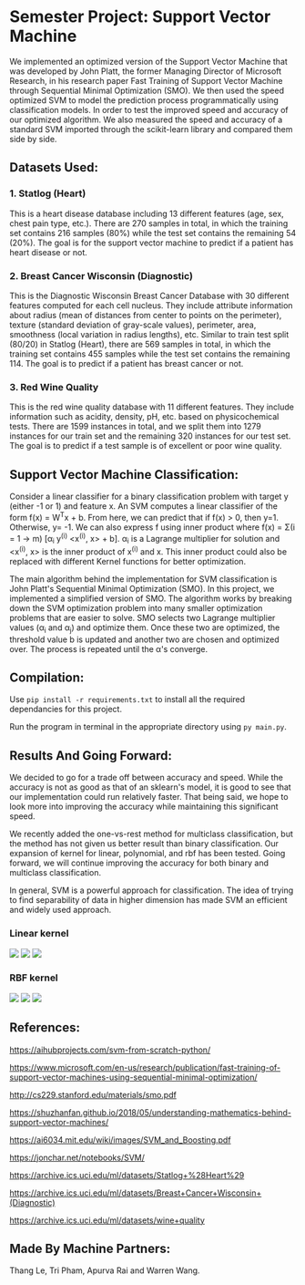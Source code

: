 # Semester Project: Support Vector Machine
We implemented an optimized version of the Support Vector Machine that was developed by John Platt, the former Managing Director of Microsoft Research, in his research paper Fast Training of Support Vector Machine through Sequential Minimal Optimization (SMO). We then used the speed optimized SVM to model the prediction process programmatically using classification models. In order to test the improved speed and accuracy of our optimized algorithm. We also measured the speed and accuracy of a standard SVM imported through the scikit-learn library and compared them side by side.


## Datasets Used:

### 1. Statlog (Heart) 
This is a heart disease database including 13 different features (age, sex, chest pain type, etc.). There are 270 samples in total, in which the training set contains 216 samples (80%) while the test set contains the remaining 54 (20%). The goal is for the support vector machine to predict if a patient has heart disease or not.

### 2. Breast Cancer Wisconsin (Diagnostic)
This is the Diagnostic Wisconsin Breast Cancer Database with 30 different features computed for each cell nucleus. They include attribute information about radius (mean of distances from center to points on the perimeter), texture (standard deviation of gray-scale values), perimeter, area, smoothness (local variation in radius lengths), etc. Similar to train test split (80/20) in Statlog (Heart), there are 569 samples in total, in which the training set contains 455 samples while the test set contains the remaining 114. The goal is to predict if a patient has breast cancer or not.

### 3. Red Wine Quality
This is the red wine quality database with 11 different features. They include information such as acidity, density, pH, etc. based on physicochemical tests. There are 1599 instances in total, and we split them into 1279 instances for our train set and the remaining 320 instances for our test set. The goal is to predict if a test sample is of excellent or poor wine quality.

## Support Vector Machine Classification:

Consider a linear classifier for a binary classification problem with target y (either -1 or 1) and feature x. An SVM computes a linear classifier of the form f(x) = W<sup>T</sup>x + b. From here, we can predict that if f(x) > 0, then y=1. Otherwise, y= -1. We can also express f using inner product where f(x) = &Sigma;(i = 1 -> m) [&alpha;<sub>i</sub> y<sup>(i)</sup> <x<sup>(i)</sup>, x> + b]. &alpha;<sub>i</sub> is a Lagrange multiplier for solution and <x<sup>(i)</sup>, x> is the inner product of x<sup>(i)</sup> and x. This inner product could also be replaced with different Kernel functions for better optimization.

The main algorithm behind the implementation for SVM classification is John Platt's Sequential Minimal Optimization (SMO). In this project, we implemented a simplified version of SMO. The algorithm works by breaking down the SVM optimization problem into many smaller optimization problems that are easier to solve. SMO selects two Lagrange multiplier values (&alpha;<sub>i</sub> and &alpha;<sub>j</sub>) and optimize them. Once these two are optimized, the threshold value b is updated and another two are chosen and optimized over. The process is repeated until the &alpha;'s converge.

## Compilation:

Use `pip install -r requirements.txt` to install all the required dependancies for this project.

Run the program in terminal in the appropriate directory using `py main.py`.

## Results And Going Forward:

We decided to go for a trade off between accuracy and speed. While the accuracy is not as good as that of an sklearn's model, it is good to see that our implementation could run relatively faster. That being said, we hope to look more into improving the accuracy while maintaining this significant speed.

We recently added the one-vs-rest method for multiclass classification, but the method has not given us better result than binary classification. Our expansion of kernel for linear, polynomial, and rbf has been tested. Going forward, we will continue improving the accuracy for both binary and multiclass classification.

In general, SVM is a powerful approach for classification. The idea of trying to find separability of data in higher dimension has made SVM an efficient and widely used approach.

### Linear kernel
![](imgs/heart_linear.PNG)
![](imgs/breast_linear.PNG)
![](imgs/wine_linear.PNG)

### RBF kernel
![](imgs/heart_rbf.PNG)
![](imgs/breast_rbf.PNG)
![](imgs/wine_rbf.PNG)



## References:

https://aihubprojects.com/svm-from-scratch-python/

https://www.microsoft.com/en-us/research/publication/fast-training-of-support-vector-machines-using-sequential-minimal-optimization/

http://cs229.stanford.edu/materials/smo.pdf

https://shuzhanfan.github.io/2018/05/understanding-mathematics-behind-support-vector-machines/

https://ai6034.mit.edu/wiki/images/SVM_and_Boosting.pdf

https://jonchar.net/notebooks/SVM/

https://archive.ics.uci.edu/ml/datasets/Statlog+%28Heart%29

https://archive.ics.uci.edu/ml/datasets/Breast+Cancer+Wisconsin+(Diagnostic)

https://archive.ics.uci.edu/ml/datasets/wine+quality

## Made By Machine Partners:

Thang Le, Tri Pham, Apurva Rai and Warren Wang.
